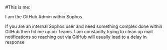 #This is me:

I am the GitHub Admin within Sophos. 

If you are an internal Sophos user and need something complex done within GitHub then hit me up on Teams. 
I am constantly trying to clean up mail notifications so reaching out via GitHub will usually lead to a delay in response

